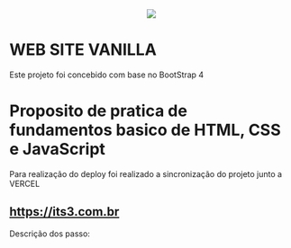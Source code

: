 <div align="center">
    <img src="assets/img/favicon.ico">
</div>

# WEB SITE VANILLA



Este projeto foi concebido com base no BootStrap 4

# Proposito de pratica de fundamentos basico de HTML, CSS e JavaScript

Para realização do deploy foi realizado a sincronização do projeto junto a VERCEL

## https://its3.com.br ##

Descrição dos passo:

